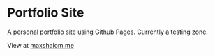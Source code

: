 # Portfolio Site
A personal portfolio site using Github Pages. Currently a testing zone.

View at [maxshalom.me](maxshalom.me)
